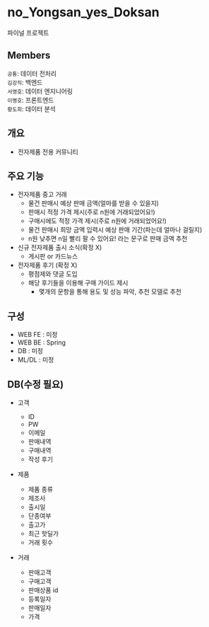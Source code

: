 # no_Yongsan_yes_Doksan
파이널 프로젝트

## Members
`공통`: 데이터 전처리   
`김강직`: 백엔드   
`서영호`: 데이터 엔지니어링  
`이병호`: 프론트엔드  
`황도희`: 데이터 분석  
   
## 개요
- 전자제품 전용 커뮤니티   
   
## 주요 기능
- 전자제품 중고 거래
    - 물건 판매시 예상 판매 금액(얼마를 받을 수 있을지)
    - 판매시 적정 가격 제시(주로 n원에 거래되었어요!)
    - 구매시에도 적정 가격 제시(주로 n원에 거래되었어요!)
    - 물건 판매시 희망 금액 입력시 예상 판매 기간(파는데 얼마나 걸릴지)
    - n원 낮추면 n일 빨리 팔 수 있어요! 라는 문구로 판매 금액 추천
- 신규 전자제품 출시 소식(확정 X)
    - 게시판 or 카드뉴스
- 전자제품 후기 (확정 X)
    - 평점제와 댓글 도입
    - 해당 후기들을 이용해 구매 가이드 제시
        - 몇개의 문항을 통해 용도 및 성능 파악, 추천 모델로 추천
   
## 구성
- WEB FE : 미정
- WEB BE : Spring
- DB : 미정
- ML/DL : 미정

## DB(수정 필요)
- 고객
    - ID
    - PW
    - 이메일
    - 판매내역
    - 구매내역
    - 작성 후기
- 제품
    - 제품 종류
    - 제조사
    - 출시일
    - 단종여부
    - 출고가
    - 최근 핫딜가
    - 거래 횟수

- 거래
    - 판매고객
    - 구매고객
    - 판매상품 id
    - 등록일자
    - 판매일자
    - 가격

